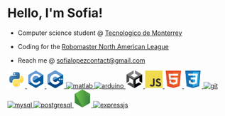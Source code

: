 

<!--
**sofia-lpz/sofia-lpz** is a ✨ _special_ ✨ repository because its `README.md` (this file) appears on your GitHub profile.

Here are some ideas to get you started:

- 🔭 I’m currently working on ...
- 🌱 I’m currently learning ...
- 👯 I’m looking to collaborate on ...
- 🤔 I’m looking for help with ...
- 💬 Ask me about ...
- 📫 How to reach me: ...
- 😄 Pronouns: ...
- ⚡ Fun fact: ...
-->

<!--
<!DOCTYPE html> 
<html> 
<head> 
    <style>
    .vertical {
        border-left: 5px solid white;
        height: 200px;
    }
    
    aside {
        background-color: orange;
        width: 40%;
        display: inline-block;
        float: right;
    }
    </style>
</head> 
    -->

# Hello, I'm Sofia!    
- Computer science student @ [Tecnologico de Monterrey](https://tec.mx/en)
  
- Coding for the [Robomaster North American League](https://www.robomasterna.com/about) 
- Reach me @ sofialopezcontact@gmail.com

  
<p align="left"> 
    <a href="https://www.python.org" target="_blank" rel="noreferrer"> 
        <img src="https://raw.githubusercontent.com/devicons/devicon/master/icons/python/python-original.svg" alt="python" width="40" height="40"/> 
    </a> 
    <a href="https://www.cprogramming.com/" target="_blank" rel="noreferrer"> 
        <img src="https://raw.githubusercontent.com/devicons/devicon/master/icons/c/c-original.svg" alt="c" width="40" height="40"/> 
    </a> 
    <a href="https://www.w3schools.com/cpp/" target="_blank" rel="noreferrer"> 
        <img src="https://raw.githubusercontent.com/devicons/devicon/master/icons/cplusplus/cplusplus-original.svg" alt="cplusplus" width="40" height="40"/> 
    </a> 
    <a href="https://www.mathworks.com/" target="_blank" rel="noreferrer"> 
        <img src="https://upload.wikimedia.org/wikipedia/commons/2/21/Matlab_Logo.png" alt="matlab" width="40" height="40"/> 
    </a> 
    <a href="https://www.arduino.cc/" target="_blank" rel="noreferrer"> 
        <img src="https://cdn.worldvectorlogo.com/logos/arduino-1.svg" alt="arduino" width="40" height="40"/> 
    </a> 
    <a href="https://unity.com/" target="_blank" rel="noreferrer"> 
        <img src="https://raw.githubusercontent.com/devicons/devicon/master/icons/unity/unity-original.svg" alt="unity" width="40" height="40"/> 
    </a> 
    <a href="https://www.javascript.com/" target="_blank" rel="noreferrer"> 
        <img src="https://raw.githubusercontent.com/devicons/devicon/master/icons/javascript/javascript-original.svg" alt="javascript" width="40" height="40"/> 
    </a> 
    <a href="https://developer.mozilla.org/en-US/docs/Web/HTML" target="_blank" rel="noreferrer"> 
        <img src="https://raw.githubusercontent.com/devicons/devicon/master/icons/html5/html5-original.svg" alt="html" width="40" height="40"/> 
    </a> 
    <a href="https://developer.mozilla.org/en-US/docs/Web/CSS" target="_blank" rel="noreferrer"> 
        <img src="https://raw.githubusercontent.com/devicons/devicon/master/icons/css3/css3-original.svg" alt="css" width="40" height="40"/> 
    </a> 
    <a href="https://git-scm.com/" target="_blank" rel="noreferrer"> 
        <img src="https://www.vectorlogo.zone/logos/git-scm/git-scm-icon.svg" alt="git" width="40" height="40"/> 
    </a> 
    <a href="https://www.mysql.com" target="_blank" rel="noreferrer"> 
        <img src="https://www.vectorlogo.zone/logos/mysql/mysql-icon.svg" alt="mysql" width="40" height="40"/> 
    </a> 
    <a href="https://www.postgresql.org/" target="_blank" rel="noreferrer"> 
        <img src="https://www.vectorlogo.zone/logos/postgresql/postgresql-icon.svg" alt="postgresql" width="40" height="40"/> 
    </a>
    <a href="https://nodejs.org/" target="_blank" rel="noreferrer"> 
        <img src="https://raw.githubusercontent.com/devicons/devicon/master/icons/nodejs/nodejs-original.svg" alt="nodejs" width="40" height="40"/> 
    </a>
    <a href="https://expressjs.com/" target="_blank" rel="noreferrer"> 
        <img src="https://www.vectorlogo.zone/logos/expressjs/expressjs-icon.svg" alt="expressjs" width="40" height="40"/> 
    </a>
</p>


</html> 

